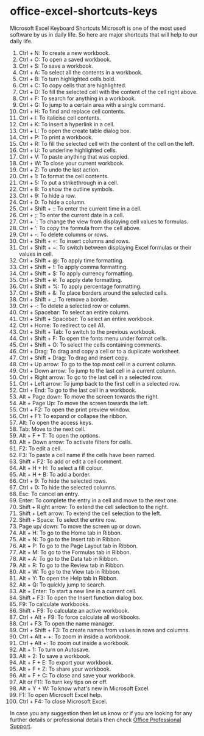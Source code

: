 # office-excel-shortcuts-keys
Microsoft Excel Keyboard Shortcuts
Microsoft is one of the most used software by us in daily life. So here are major shortcuts that will help to our daily life.

1. Ctrl + N: To create a new workbook.
2. Ctrl + O: To open a saved workbook.
3. Ctrl + S: To save a workbook.
4. Ctrl + A: To select all the contents in a workbook.
5. Ctrl + B: To turn highlighted cells bold.
6. Ctrl + C: To copy cells that are highlighted.
7. Ctrl + D: To fill the selected cell with the content of the cell right above.
8. Ctrl + F: To search for anything in a workbook.
9. Ctrl + G: To jump to a certain area with a single command.
10. Ctrl + H: To find and replace cell contents.
11. Ctrl + I: To italicise cell contents.
12. Ctrl + K: To insert a hyperlink in a cell.
13. Ctrl + L: To open the create table dialog box.
14. Ctrl + P: To print a workbook.
15. Ctrl + R: To fill the selected cell with the content of the cell on the left.
16. Ctrl + U: To underline highlighted cells.
17. Ctrl + V: To paste anything that was copied.
18. Ctrl + W: To close your current workbook.
19. Ctrl + Z: To undo the last action.
20. Ctrl + 1: To format the cell contents.
21. Ctrl + 5: To put a strikethrough in a cell.
22. Ctrl + 8: To show the outline symbols.
23. Ctrl + 9: To hide a row.
24. Ctrl + 0: To hide a column.
25. Ctrl + Shift + :: To enter the current time in a cell.
26. Ctrl + ;: To enter the current date in a cell.
27. Ctrl + `: To change the view from displaying cell values to formulas.
28. Ctrl + ‘: To copy the formula from the cell above.
29. Ctrl + -: To delete columns or rows.
30. Ctrl + Shift + =: To insert columns and rows.
31. Ctrl + Shift + ~: To switch between displaying Excel formulas or their values in cell.
32. Ctrl + Shift + @: To apply time formatting.
33. Ctrl + Shift + !: To apply comma formatting.
34. Ctrl + Shift + $: To apply currency formatting.
35. Ctrl + Shift + #: To apply date formatting.
36. Ctrl + Shift + %: To apply percentage formatting.
37. Ctrl + Shift + &: To place borders around the selected cells.
38. Ctrl + Shift + _: To remove a border.
39. Ctrl + -: To delete a selected row or column.
40. Ctrl + Spacebar: To select an entire column.
41. Ctrl + Shift + Spacebar: To select an entire workbook.
42. Ctrl + Home: To redirect to cell A1.
43. Ctrl + Shift + Tab: To switch to the previous workbook.
44. Ctrl + Shift + F: To open the fonts menu under format cells.
45. Ctrl + Shift + O: To select the cells containing comments.
46. Ctrl + Drag: To drag and copy a cell or to a duplicate worksheet.
47. Ctrl + Shift + Drag: To drag and insert copy.
48. Ctrl + Up arrow: To go to the top most cell in a current column.
49. Ctrl + Down arrow: To jump to the last cell in a current column.
50. Ctrl + Right arrow: To go to the last cell in a selected row.
51. Ctrl + Left arrow: To jump back to the first cell in a selected row.
52. Ctrl + End: To go to the last cell in a workbook.
53. Alt + Page down: To move the screen towards the right.
54. Alt + Page Up: To move the screen towards the left.
55. Ctrl + F2: To open the print preview window.
56. Ctrl + F1: To expand or collapse the ribbon.
57. Alt: To open the access keys.
58. Tab: Move to the next cell.
59. Alt + F + T: To open the options.
60. Alt + Down arrow: To activate filters for cells.
61. F2: To edit a cell.
62. F3: To paste a cell name if the cells have been named.
63. Shift + F2: To add or edit a cell comment.
64. Alt + H + H: To select a fill colour.
65. Alt + H + B: To add a border.
66. Ctrl + 9: To hide the selected rows.
67. Ctrl + 0: To hide the selected columns.
68. Esc: To cancel an entry.
69. Enter: To complete the entry in a cell and move to the next one.
70. Shift + Right arrow: To extend the cell selection to the right.
71. Shift + Left arrow: To extend the cell selection to the left.
72. Shift + Space: To select the entire row.
73. Page up/ down: To move the screen up or down.
74. Alt + H: To go to the Home tab in Ribbon.
75. Alt + N: To go to the Insert tab in Ribbon.
76. Alt + P: To go to the Page Layout tab in Ribbon.
77. Alt + M: To go to the Formulas tab in Ribbon.
78. Alt + A: To go to the Data tab in Ribbon.
79. Alt + R: To go to the Review tab in Ribbon.
80. Alt + W: To go to the View tab in Ribbon.
81. Alt + Y: To open the Help tab in Ribbon.
82. Alt + Q: To quickly jump to search.
83. Alt + Enter: To start a new line in a current cell.
84. Shift + F3: To open the Insert function dialog box.
85. F9: To calculate workbooks.
86. Shift + F9: To calculate an active workbook.
87. Ctrl + Alt + F9: To force calculate all workbooks.
88. Ctrl + F3: To open the name manager.
89. Ctrl + Shift + F3: To create names from values in rows and columns.
90. Ctrl + Alt + +: To zoom in inside a workbook.
91. Ctrl + Alt +: To zoom out inside a workbook.
92. Alt + 1: To turn on Autosave.
93. Alt + 2: To save a workbook.
94. Alt + F + E: To export your workbook.
95. Alt + F + Z: To share your workbook.
96. Alt + F + C: To close and save your workbook.
97. Alt or F11: To turn key tips on or off.
98. Alt + Y + W: To know what's new in Microsoft Excel.
99. F1: To open Microsoft Excel help.
100. Ctrl + F4: To close Microsoft Excel.

In case you any suggestion then let us know or if you are looking for any further details or professional details then check <a href="https://chatitnow.com/microsoft-office-support/">Office Professional Support</a>.
